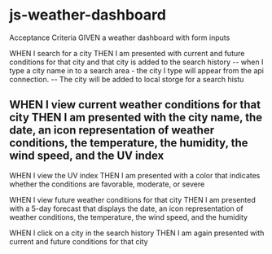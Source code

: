 # js-weather-dashboard

Acceptance Criteria
GIVEN a weather dashboard with form inputs


WHEN I search for a city
THEN I am presented with current and future conditions for that city and that city is added to the search history
   -- when I type a city name in to a search area - the city I type will appear from the api connection.
     -- The city will be added to local storge for a search histu



WHEN I view current weather conditions for that city
THEN I am presented with the city name, the date, an icon representation of weather conditions, the temperature, the humidity, the wind speed, and the UV index
  --


WHEN I view the UV index
THEN I am presented with a color that indicates whether the conditions are favorable, moderate, or severe


WHEN I view future weather conditions for that city
THEN I am presented with a 5-day forecast that displays the date, an icon representation of weather conditions, the temperature, the wind speed, and the humidity



WHEN I click on a city in the search history
THEN I am again presented with current and future conditions for that city